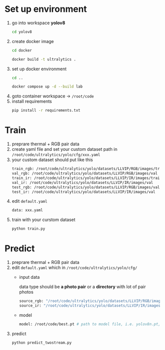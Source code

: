 # Set up environment
1. go into workspace **yolov8**
    ```bash
    cd yolov8
    ```
2. create docker image 
    ```bash
    cd docker
    ```
    ```bash
    docker build -t ultralytics .
    ````
4. set up docker environment
    ```bash
    cd ..
    ```
    ```bash
    docker compose up -d --build lab
    ```
3. goto container workspace -> ```/root/code```
4. install requirements
    ```bash
    pip install -r requirements.txt 
    ```

# Train 
1. preprare thermal + RGB pair data
2. create yaml file and set your custom dataset path in ```/root/code/ultralytics/yolo/cfg/xxx.yaml```
3. your custom dataset should put like this
    ```bash
    train_rgb: /root/code/ultralytics/yolo/datasets/LLVIP/RGB/images/train
    val_rgb: /root/code/ultralytics/yolo/datasets/LLVIP/RGB/images/val
    train_ir: /root/code/ultralytics/yolo/datasets/LLVIP/IR/images/train
    val_ir: /root/code/ultralytics/yolo/datasets/LLVIP/IR/images/val
    test_rgb: /root/code/ultralytics/yolo/datasets/LLVIP/RGB/images/val
    test_ir: /root/code/ultralytics/yolo/datasets/LLVIP/IR/images/val
    ```
4. edit ```default.yaml``` 
    ```bash
    data: xxx.yaml
    ```
5. train with your curstom dataset
    ```bash
    python train.py
    ```
# Predict 
1. preprare thermal + RGB pair data
2. edit ```default.yaml``` which in ```/root/code/ultralytics/yolo/cfg/``` 
    * input data

        data type should be **a photo pair** or a **directory** with lot of pair photos
        ```bash
        source_rgb: "/root/code/ultralytics/yolo/datasets/LLVIP/RGB/images/val"
        source_ir: "/root/code/ultralytics/yolo/datasets/LLVIP/IR/images/val"
        ```
    * model 
        ```bash
        model: /root/code/best.pt # path to model file, i.e. yolov8n.pt, yolov8n.yaml
        ```
3. predict 
    ```bash
    python predict_twostream.py
    ```

